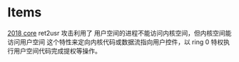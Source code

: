 # Items
[2018 core](./2018_core)
ret2usr 攻击利用了 用户空间的进程不能访问内核空间，但内核空间能访问用户空间 这个特性来定向内核代码或数据流指向用户控件，以 ring 0 特权执行用户空间代码完成提权等操作。

